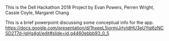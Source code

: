 This is the Dell Hackathon 2018 Project by Evan Powers, Perren Wright, Cassie Coyle, Margaret Chang

This is a brief powerpoint discussing some conceptual info for the app.
https://docs.google.com/presentation/d/1hxepL5jormiJrtytdHU3eUYqj6zNCSD2T7d-lgHg4gI/edit#slide=id.g4460ebbb93_0_5
